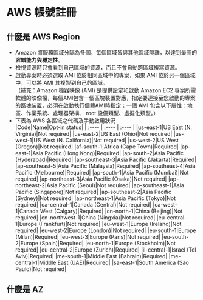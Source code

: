 # AWS 帳號註冊      

## 什麼是 AWS Region  
<!-- <div style="text-align: justify;">     -->
+ Amazon 將服務區域分隔為多個，每個區域皆與其他區域隔離，以達到最高的**容錯能力與穩定性**。                   
+ 檢視資源時只會看到自己區域的資源，而且不會自動跨區域複寫資源。        
+ 啟動專案時必須選取 AMI 位於相同區域中的專案，如果 AMI 位於另一個區域中，可以將 AMI 其複製到自己的區域。        
（補充：Amazon 機器映像 (AMI) 是提供設定和啟動 Amazon EC2 專案所需軟體的映像檔，每個AMI包含一個區塊裝置對應，指定要連接至您啟動的專案的區塊裝置，必須在啟動執行個體AMI時指定；一個 AMI 包含以下屬性：地區、作業系統、處理器架構、 root 設備類型、虛擬化類型。）             
+ 下表為 AWS 各區域之代碼及手動啟用狀況          
|Code|Name|Opt-in status|
| :---- | :---- | :---- |
|us-east-1|US East (N. Virginia)|Not required|
|us-east-2|US East (Ohio)|Not required|
|us-west-1|US West (N. California)|Not required|
|us-west-2|US West (Oregon)|Not required|
|af-south-1|Africa (Cape Town)|Required|
|ap-east-1|Asia Pacific (Hong Kong)|Required|
|ap-south-2|Asia Pacific (Hyderabad)|Required|
|ap-southeast-3|Asia Pacific (Jakarta)|Required|
|ap-southeast-5|Asia Pacific (Malaysia)|Required|
|ap-southeast-4|Asia Pacific (Melbourne)|Required|
|ap-south-1|Asia Pacific (Mumbai)|Not required|
|ap-northeast-3|Asia Pacific (Osaka)|Not required|
|ap-northeast-2|Asia Pacific (Seoul)|Not required|
|ap-southeast-1|Asia Pacific (Singapore)|Not required|
|ap-southeast-2|Asia Pacific (Sydney)|Not required|
|ap-northeast-1|Asia Pacific (Tokyo)|Not required|
|ca-central-1|Canada (Central)|Not required|
|ca-west-1|Canada West (Calgary)|Required|
|cn-north-1|China (Beijing)|Not required|
|cn-northwest-1|China (Ningxia)|Not required|
|eu-central-1|Europe (Frankfurt)|Not required|
|eu-west-1|Europe (Ireland)|Not required|
|eu-west-2|Europe (London)|Not required|
|eu-south-1|Europe (Milan)|Required|
|eu-west-3|Europe (Paris)|Not required|
|eu-south-2|Europe (Spain)|Required|
|eu-north-1|Europe (Stockholm)|Not required|
|eu-central-2|Europe (Zurich)|Required|
|il-central-1|Israel (Tel Aviv)|Required|
|me-south-1|Middle East (Bahrain)|Required|
|me-central-1|Middle East (UAE)|Required|
|sa-east-1|South America (São Paulo)|Not required|


<!-- </div> -->



## 什麼是 AZ